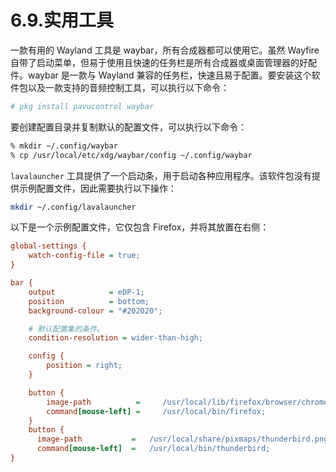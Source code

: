 # 6.9.实用工具

一款有用的 Wayland 工具是 waybar，所有合成器都可以使用它。虽然 Wayfire 自带了启动菜单，但易于使用且快速的任务栏是所有合成器或桌面管理器的好配件。waybar 是一款与 Wayland 兼容的任务栏，快速且易于配置。要安装这个软件包以及一款支持的音频控制工具，可以执行以下命令：

```sh
# pkg install pavucontrol waybar
```

要创建配置目录并复制默认的配置文件，可以执行以下命令：

```sh
% mkdir ~/.config/waybar
% cp /usr/local/etc/xdg/waybar/config ~/.config/waybar
```

`lavalauncher` 工具提供了一个启动条，用于启动各种应用程序。该软件包没有提供示例配置文件，因此需要执行以下操作：

```sh
mkdir ~/.config/lavalauncher
```

以下是一个示例配置文件，它仅包含 Firefox，并将其放置在右侧：

```ini
global-settings {
	watch-config-file = true;
}

bar {
	output            = eDP-1;
	position          = bottom;
	background-colour = "#202020";

	# 默认配置集的条件。
	condition-resolution = wider-than-high;

	config {
		position = right;
	}

	button {
		image-path          =     /usr/local/lib/firefox/browser/chrome/icons/default/default48.png;
		command[mouse-left] =     /usr/local/bin/firefox;
	}
	button {
	  image-path           =   /usr/local/share/pixmaps/thunderbird.png;
	  command[mouse-left]  =   /usr/local/bin/thunderbird;
}
```

